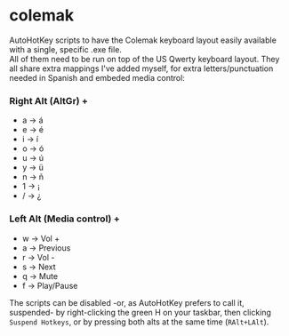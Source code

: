 # colemak
AutoHotKey scripts to have the Colemak keyboard layout easily available with a single, specific .exe file.\
All of them need to be run on top of the US Qwerty keyboard layout. They all share extra mappings I've added myself, for extra letters/punctuation needed in Spanish and embeded media control:
### Right Alt (AltGr) +
* a &rarr; á
* e &rarr; é
* i &rarr; í
* o &rarr; ó
* u &rarr; ú
* y &rarr; ü
* n &rarr; ñ
* 1 &rarr; ¡
* / &rarr; ¿
### Left Alt (Media control) + 
* w &rarr; Vol +
* a &rarr; Previous
* r &rarr; Vol -
* s &rarr; Next
* q &rarr; Mute
* f &rarr; Play/Pause

The scripts can be disabled -or, as AutoHotKey prefers to call it, suspended- by right-clicking the green H on your taskbar, then clicking `Suspend Hotkeys`, or by pressing both alts at the same time (`RAlt+LAlt`).

